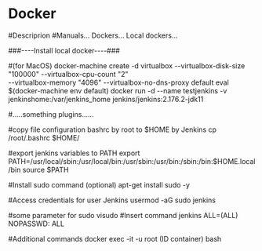 # Docker
#Descriprion
#Manuals... Dockers... Local dockers...

###----Install local docker----###

#(for MacOS)
docker-machine create -d virtualbox --virtualbox-disk-size "100000" --virtualbox-cpu-count "2" \
--virtualbox-memory "4096" --virtualbox-no-dns-proxy  default
eval $(docker-machine env default)
docker run -d --name testjenkins -v jenkinshome:/var/jenkins_home jenkins/jenkins:2.176.2-jdk11

#.....something plugins......

#copy file configuration bashrc by root to $HOME by Jenkins
cp /root/.bashrc $HOME/

#export jenkins variables to PATH
export PATH=/usr/local/sbin:/usr/local/bin:/usr/sbin:/usr/bin:/sbin:/bin:$HOME.local/bin
source $PATH

#Install sudo command (optional)
apt-get install sudo -y

#Access credentials for user Jenkins
usermod -aG sudo jenkins

#some parameter for sudo
visudo
#Insert command
jenkins ALL=(ALL) NOPASSWD: ALL


#Additional commands
docker exec -it -u root (ID container) bash